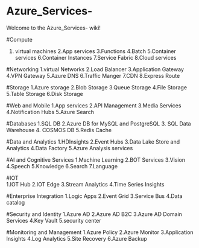 # Azure_Services-
Welcome to the Azure_Services- wiki!

#Compute 
1. virtual machines 2.App services 3.Functions 4.Batch 5.Container services 6.Container Instances 7.Service Fabric  8.Cloud services 

#Networking 
1.virtual Networks 2.Load Balancer 3.Application Gateway 4.VPN Gateway 5.Azure DNS 6.Traffic Manger 7.CDN    8.Express Route 

#Storage 
1.Azure storage 2.Blob Storage 3.Queue Storage 4.File Storage 5.Table Storage 6.Disk Storage

#Web and Mobile 
1.App services 2.API Management 3.Media Services 4.Notification Hubs 5.Azure Search

#Databases 
1.SQL DB 2.Azure DB for MySQL and PostgreSQL 3. SQL Data Warehouse 4. COSMOS DB 5.Redis Cache

#Data and Analytics 
1.HDInsights 2.Event Hubs 3.Data Lake Store and Analytics 4.Data Factory 5.Azure Analysis services 

#AI and Cognitive Services 
1.Machine Learning 2.BOT Services 3.Vision 4.Speech 5.Knowledge 6.Search 7.Language 

#IOT  
1.IOT Hub 2.IOT Edge 3.Stream Analytics 4.Time Series Insights 

#Enterprise Integration 
1.Logic Apps 2.Event Grid 3.Service Bus 4.Data catalog 

#Security and Identity 
1.Azure AD 2.Azure AD B2C 3.Azure AD Domain Services  4.Key Vault 5.security center 

#Monitoring and Management 
1.Azure Policy 2.Azure Monitor 3.Application Insights 4.Log Analytics 5.Site Recovery   6.Azure Backup 

